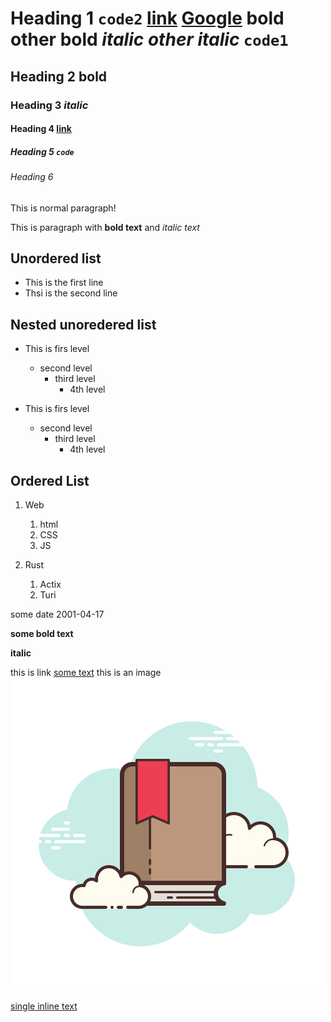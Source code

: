 # Heading 1 `code2` [link](www.youtube.com) [Google](www.google.com) **bold** **other bold** _italic_ _other italic_ `code1`

## Heading 2 **bold**

### Heading 3 _italic_

#### Heading 4 [link](www.youtube.com)

##### Heading 5 `code`

###### Heading 6

This is normal paragraph!

This is paragraph with **bold text** and _italic text_

## Unordered list

- This is the first line
- Thsi is the second line

## Nested unoredered list

- This is firs level

  - second level
    - third level
      - 4th level

- This is firs level

  - second level
    - third level
      - 4th level

## Ordered List

1. Web

   1. html
   2. CSS
   3. JS

2. Rust

   1. Actix
   2. Turi

some date 2001-04-17

**some bold text**

**italic**

this is link [some text](www.youtube.com)
this is an image ![alt text](./bookmark.png)

[single inline text](www.google.com)
